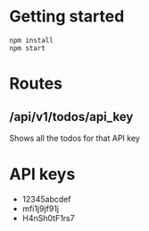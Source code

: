 # Getting started
```shell
npm install
npm start
```

# Routes
## /api/v1/todos/api_key
Shows all the todos for that API key

# API keys
+ 12345abcdef
+ mfi1j9jf91j
+ H4nSh0tF1rs7